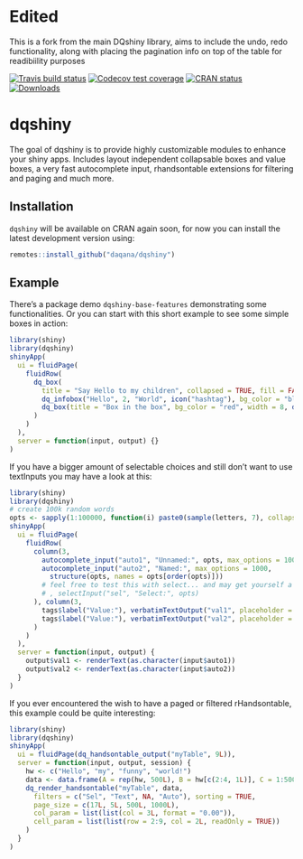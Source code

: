 # Edited

This is a fork from the main DQshiny library, aims to include the undo, redo functionality, along with placing the pagination info on top of the table for readibiility purposes


<!-- README.md is generated from README.Rmd. Please edit that file -->

[![Travis build
status](https://api.travis-ci.org/daqana/dqshiny.svg?branch=master)](https://travis-ci.org/daqana/dqshiny)
[![Codecov test
coverage](https://codecov.io/gh/daqana/dqshiny/branch/master/graph/badge.svg)](https://codecov.io/gh/daqana/dqshiny?branch=master)
[![CRAN
status](https://www.r-pkg.org/badges/version/dqshiny)](https://cran.r-project.org/package=dqshiny)
[![Downloads](http://cranlogs.r-pkg.org/badges/dqshiny?color=brightgreen)](https://www.r-pkg.org:443/pkg/dqshiny)

# dqshiny

The goal of dqshiny is to provide highly customizable modules to enhance
your shiny apps. Includes layout independent collapsable boxes and value
boxes, a very fast autocomplete input, rhandsontable extensions for
filtering and paging and much more.

## Installation

`dqshiny` will be available on CRAN again soon, for now you can install
the latest development version using:

``` r
remotes::install_github("daqana/dqshiny")
```

## Example

There’s a package demo `dqshiny-base-features` demonstrating some
functionalities. Or you can start with this short example to see some
simple boxes in action:

``` r
library(shiny)
library(dqshiny)
shinyApp(
  ui = fluidPage(
    fluidRow(
      dq_box(
        title = "Say Hello to my children", collapsed = TRUE, fill = FALSE,
        dq_infobox("Hello", 2, "World", icon("hashtag"), bg_color = "black", color = "#D00"),
        dq_box(title = "Box in the box", bg_color = "red", width = 8, dq_space())
      )
    )
  ),
  server = function(input, output) {}
)
```

If you have a bigger amount of selectable choices and still don’t want
to use textInputs you may have a look at this:

``` r
library(shiny)
library(dqshiny)
# create 100k random words
opts <- sapply(1:100000, function(i) paste0(sample(letters, 7), collapse=""))
shinyApp(
  ui = fluidPage(
    fluidRow(
      column(3,
        autocomplete_input("auto1", "Unnamed:", opts, max_options = 1000),
        autocomplete_input("auto2", "Named:", max_options = 1000,
          structure(opts, names = opts[order(opts)]))
        # feel free to test this with select... and may get yourself a coffee
        # , selectInput("sel", "Select:", opts)
      ), column(3,
        tags$label("Value:"), verbatimTextOutput("val1", placeholder = TRUE),
        tags$label("Value:"), verbatimTextOutput("val2", placeholder = TRUE)
      )
    )
  ),
  server = function(input, output) {
    output$val1 <- renderText(as.character(input$auto1))
    output$val2 <- renderText(as.character(input$auto2))
  }
)
```

If you ever encountered the wish to have a paged or filtered
rHandsontable, this example could be quite interesting:

``` r
library(shiny)
library(dqshiny)
shinyApp(
  ui = fluidPage(dq_handsontable_output("myTable", 9L)),
  server = function(input, output, session) {
    hw <- c("Hello", "my", "funny", "world!")
    data <- data.frame(A = rep(hw, 500L), B = hw[c(2:4, 1L)], C = 1:500, D = 500:1)
    dq_render_handsontable("myTable", data,
      filters = c("Sel", "Text", NA, "Auto"), sorting = TRUE,
      page_size = c(17L, 5L, 500L, 1000L),
      col_param = list(list(col = 3L, format = "0.00")),
      cell_param = list(list(row = 2:9, col = 2L, readOnly = TRUE))
    )
  }
)
```
